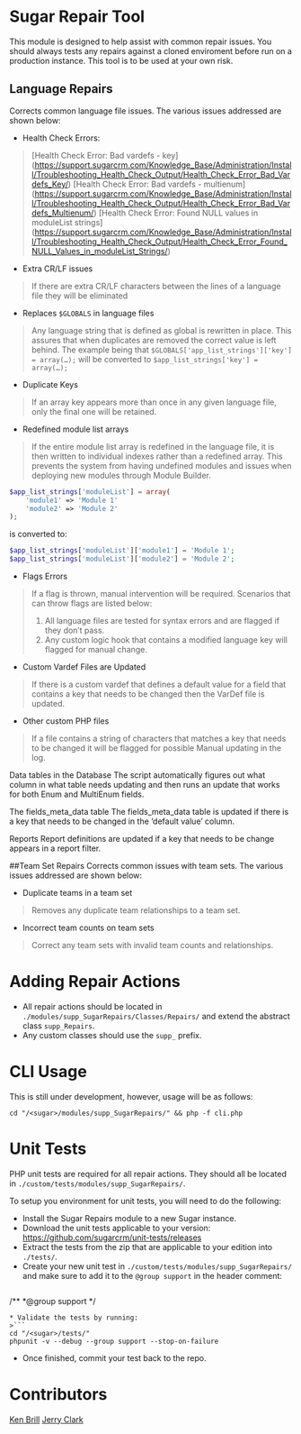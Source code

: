 # Sugar Repair Tool
This module is designed to help assist with common repair issues. You should always tests any repairs against a cloned enviroment before run on a production instance. This tool is to be used at your own risk.

## Language Repairs
Corrects common language file issues. The various issues addressed are shown below:

* Health Check Errors:
>[Health Check Error: Bad vardefs - key] (https://support.sugarcrm.com/Knowledge_Base/Administration/Install/Troubleshooting_Health_Check_Output/Health_Check_Error_Bad_Vardefs_Key/)
>[Health Check Error: Bad vardefs - multienum] (https://support.sugarcrm.com/Knowledge_Base/Administration/Install/Troubleshooting_Health_Check_Output/Health_Check_Error_Bad_Vardefs_Multienum/)
>[Health Check Error: Found NULL values in moduleList strings] (https://support.sugarcrm.com/Knowledge_Base/Administration/Install/Troubleshooting_Health_Check_Output/Health_Check_Error_Found_NULL_Values_in_moduleList_Strings/)
* Extra CR/LF issues
>If there are extra CR/LF characters between the lines of a language file they will be eliminated
* Replaces `$GLOBALS` in language files
>Any language string that is defined as global is rewritten in place.  This assures that when duplicates are removed the correct value is left behind. The example being that `$GLOBALS['app_list_strings']['key'] = array(…);` will be converted to `$app_list_strings['key'] = array(…);`
* Duplicate Keys
>If an array key appears more than once in any given language file, only the final one will be retained.
* Redefined module list arrays
>If the entire module list array is redefined in the language file, it is then written to individual indexes rather than a redefined array. This prevents the system from having undefined modules and issues when deploying new modules through Module Builder. 
```php
$app_list_strings['moduleList'] = array(
    'module1' => 'Module 1'
    'module2' => 'Module 2'
);
```
is converted to:
```php
$app_list_strings['moduleList']['module1'] = 'Module 1';
$app_list_strings['moduleList']['module2'] = 'Module 2';
```
* Flags Errors
>If a flag is thrown, manual intervention will be required. Scenarios that can throw flags are listed below:
>
>1. All language files are tested for syntax errors and are flagged if they don’t pass.  
>2. Any custom logic hook that contains a modified language key will flagged for manual change.

* Custom Vardef Files are Updated
>If there is a custom vardef that defines a default value for a field that contains a key that needs to be changed then the VarDef file is updated.
 
* Other custom PHP files
>If a file contains a string of characters that matches a key that needs to be changed it will be flagged for possible Manual updating in the log. 
 
Data tables in the Database
            The script automatically figures out what column in what table needs updating and then runs an update that works for both Enum and MultiEnum fields.
 
The fields_meta_data table
            The fields_meta_data table is updated if there is a key that needs to be changed in the ‘default value’ column.
 
Reports
            Report definitions are updated if a key that needs to be change appears in a report filter.
 

##Team Set Repairs
Corrects common issues with team sets. The various issues addressed are shown below:

* Duplicate teams in a team set
> Removes any duplicate team relationships to a team set.
       
* Incorrect team counts on team sets
> Correct any team sets with invalid team counts and relationships.
    
       
# Adding Repair Actions
* All repair actions should be located in `./modules/supp_SugarRepairs/Classes/Repairs/` and extend the abstract class `supp_Repairs`. 
* Any custom classes should use the `supp_` prefix.

# CLI Usage
This is still under development, however, usage will be as follows:
```
cd "/<sugar>/modules/supp_SugarRepairs/" && php -f cli.php
```

# Unit Tests
PHP unit tests are required for all repair actions. They should all be located in `./custom/tests/modules/supp_SugarRepairs/`.

To setup you environment for unit tests, you will need to do the following:

* Install the Sugar Repairs module to a new Sugar instance.
* Download the unit tests applicable to your version: https://github.com/sugarcrm/unit-tests/releases
* Extract the tests from the zip that are applicable to your edition into `./tests/`.
* Create your new unit test in `./custom/tests/modules/supp_SugarRepairs/` and make sure to add it to the `@group support` in the header comment:
>```
/**
 *@group support
 */
```
* Validate the tests by running:
>```
cd "/<sugar>/tests/"
phpunit -v --debug --group support --stop-on-failure
```

* Once finished, commit your test back to the repo.

# Contributors
[Ken Brill](https://github.com/kbrill)
[Jerry Clark](https://github.com/geraldclark)

